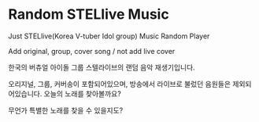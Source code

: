 # Random STELlive Music

Just STELlive(Korea V-tuber Idol group) Music Random Player

Add original, group, cover song / not add live cover

한국의 버츄얼 아이돌 그룹 스텔라이브의 랜덤 음악 재생기입니다.

오리지널, 그룹, 커버송이 포함되어있으며, 방송에서 라이브로 불렀던 음원들은 제외되어있습니다.
오늘의 노래를 찾아볼까요?

무언가 특별한 노래를 찾을 수 있을지도?
